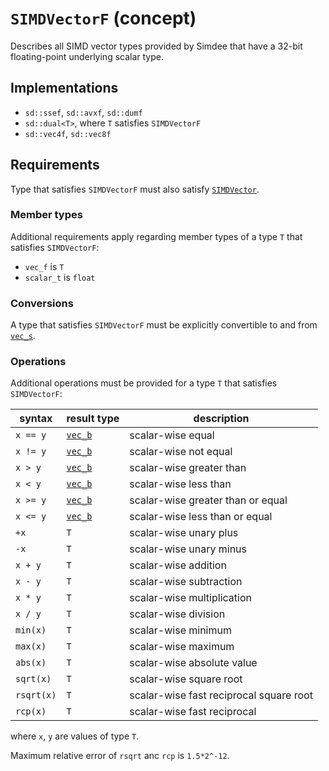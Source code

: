 # `SIMDVectorF` (concept)

Describes all SIMD vector types provided by Simdee that have a 32-bit floating-point underlying scalar type.

## Implementations

* `sd::ssef`, `sd::avxf`, `sd::dumf`
* `sd::dual<T>`, where `T` satisfies `SIMDVectorF`
* `sd::vec4f`, `sd::vec8f`

## Requirements

Type that satisfies `SIMDVectorF` must also satisfy [`SIMDVector`](SIMDVector.md).

### Member types

Additional requirements apply regarding member types of a type `T` that satisfies `SIMDVectorF`:

* `vec_f` is `T`
* `scalar_t` is `float`

### Conversions

A type that satisfies `SIMDVectorF` must be explicitly convertible to and from [`vec_s`](SIMDVectorS.md).

### Operations

Additional operations must be provided for a type `T` that satisfies `SIMDVectorF`:

syntax         | result type               | description
---------------|---------------------------|-------------------------------------------------------
`x == y`       | [`vec_b`](SIMDVectorB.md) | scalar-wise equal
`x != y`       | [`vec_b`](SIMDVectorB.md) | scalar-wise not equal
`x > y`        | [`vec_b`](SIMDVectorB.md) | scalar-wise greater than
`x < y`        | [`vec_b`](SIMDVectorB.md) | scalar-wise less than
`x >= y`       | [`vec_b`](SIMDVectorB.md) | scalar-wise greater than or equal
`x <= y`       | [`vec_b`](SIMDVectorB.md) | scalar-wise less than or equal
`+x`           | `T`                       | scalar-wise unary plus
`-x`           | `T`                       | scalar-wise unary minus
`x + y`        | `T`                       | scalar-wise addition
`x - y`        | `T`                       | scalar-wise subtraction
`x * y`        | `T`                       | scalar-wise multiplication
`x / y`        | `T`                       | scalar-wise division
`min(x)`       | `T`                       | scalar-wise minimum
`max(x)`       | `T`                       | scalar-wise maximum
`abs(x)`       | `T`                       | scalar-wise absolute value
`sqrt(x)`      | `T`                       | scalar-wise square root
`rsqrt(x)`     | `T`                       | scalar-wise fast reciprocal square root
`rcp(x)`       | `T`                       | scalar-wise fast reciprocal

where `x`, `y` are values of type `T`.

Maximum relative error of `rsqrt` anc `rcp` is `1.5*2^-12`.
